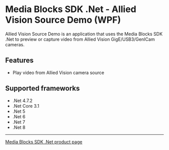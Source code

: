 ﻿# Media Blocks SDK .Net - Allied Vision Source Demo (WPF)

Allied Vision Source Demo is an application that uses the Media Blocks SDK .Net to preview or capture video from Allied Vision GigE/USB3/GenICam cameras.

## Features

- Play video from Allied Vision camera source

## Supported frameworks

- .Net 4.7.2
- .Net Core 3.1
- .Net 5
- .Net 6
- .Net 7
- .Net 8

---

[Media Blocks SDK .Net product page](https://www.visioforge.com/media-blocks-sdk)
